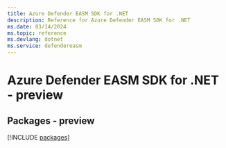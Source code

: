 ```yaml
---
title: Azure Defender EASM SDK for .NET
description: Reference for Azure Defender EASM SDK for .NET
ms.date: 03/14/2024
ms.topic: reference
ms.devlang: dotnet
ms.service: defendereasm
---
```

# Azure Defender EASM SDK for .NET - preview
## Packages - preview
[!INCLUDE [packages](defender-easm-index.md)]